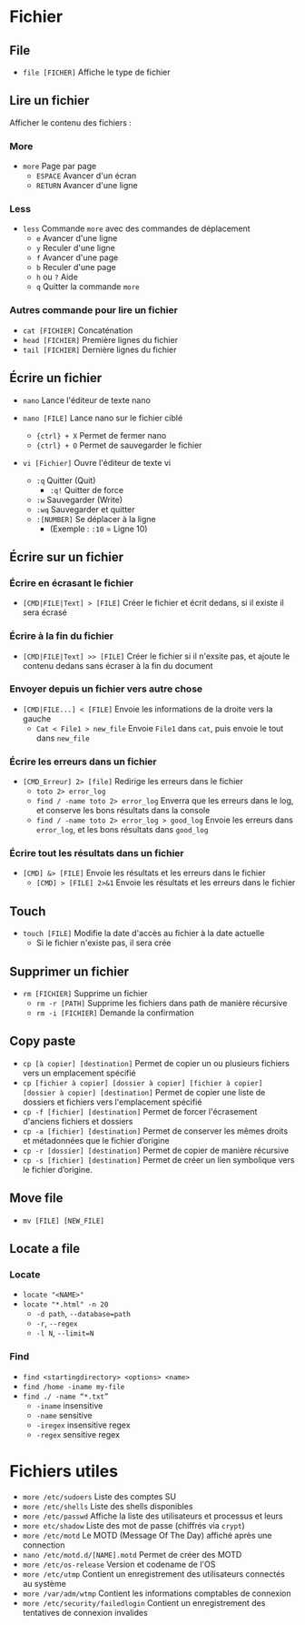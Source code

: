 # Fichier
## File
- `file [FICHER]` Affiche le type de fichier

## Lire un fichier
Afficher le contenu des fichiers :
### More
- `more` Page par page
  - `ESPACE` Avancer d'un écran
  - `RETURN` Avancer d'une ligne

### Less
- `less` Commande `more` avec des commandes de déplacement
  - `e` Avancer d'une ligne
  - `y` Reculer d'une ligne
  - `f` Avancer d'une page
  - `b`  Reculer d'une page
  - `h` ou `?` Aide
  - `q` Quitter la commande `more`

### Autres commande pour lire un fichier
- `cat [FICHIER]` Concaténation
- `head [FICHIER]` Première lignes du fichier
- `tail [FICHIER]` Dernière lignes du fichier

## Écrire un fichier
- `nano` Lance l'éditeur de texte nano
- `nano [FILE]` Lance nano sur le fichier ciblé
  - `{ctrl} + X` Permet de fermer nano
  - `{ctrl} + O` Permet de sauvegarder le fichier

- `vi [Fichier]` Ouvre l'éditeur de texte vi
  - `:q` Quitter (Quit)
    - `:q!` Quitter de force
  - `:w` Sauvegarder (Write)
  - `:wq` Sauvegarder et quitter
  - `:[NUMBER]` Se déplacer à la ligne
    - (Exemple : `:10` = Ligne 10)

## Écrire sur un fichier
### Écrire en écrasant le fichier
- `[CMD|FILE|Text] > [FILE]` Créer le fichier et écrit dedans, si il existe il sera écrasé

### Écrire à la fin du fichier
- `[CMD|FILE|Text] >> [FILE]` Créer le fichier si il n'exsite pas, et ajoute le contenu dedans sans écraser à la fin du document

### Envoyer depuis un fichier vers autre chose
- `[CMD|FILE...] < [FILE]` Envoie les informations de la droite vers la gauche
  - `Cat < File1 > new_file` Envoie `File1` dans `cat`, puis envoie le tout dans `new_file`

### Écrire les erreurs dans un fichier
- `[CMD_Erreur] 2> [file]` Redirige les erreurs dans le fichier
  - `toto 2> error_log`
  - `find / -name toto 2> error_log` Enverra que les erreurs dans le log, et conserve les bons résultats dans la console
  - `find / -name toto 2> error_log > good_log` Envoie les erreurs dans `error_log`, et les bons résultats dans `good_log`

### Écrire tout les résultats dans un fichier
- `[CMD] &> [FILE]` Envoie les résultats et les erreurs dans le fichier
  - `[CMD] > [FILE] 2>&1` Envoie les résultats et les erreurs dans le fichier

## Touch
- `touch [FILE]` Modifie la date d'accès au fichier à la date actuelle
  - Si le fichier n'existe pas, il sera crée

## Supprimer un fichier
- `rm [FICHIER]` Supprime un fichier
  - `rm -r [PATH]` Supprime les fichiers dans path de manière récursive
  - `rm -i [FICHIER]` Demande la confirmation

## Copy paste
- `cp [à copier] [destination]` Permet de copier un ou plusieurs fichiers vers un emplacement spécifié
- `cp [fichier à copier] [dossier à copier] [fichier à copier] [dossier à copier] [destination]` Permet de copier une liste de dossiers et fichiers vers l'emplacement spécifié
- `cp -f [fichier] [destination]` Permet de forcer l'écrasement d'anciens fichiers et dossiers
- `cp -a [fichier] [destination]` Permet de conserver les mêmes droits et métadonnées que le fichier d’origine
- `cp -r [dossier] [destination]` Permet de copier de manière récursive
- `cp -s [fichier] [destination]` Permet de créer un lien symbolique vers le fichier d’origine.

## Move file
- `mv [FILE] [NEW_FILE]`

## Locate a file
### Locate
- `locate "<NAME>"`
- `locate "*.html" -n 20`
  - `-d path`, `--database=path`
  - `-r`, `--regex`
  - `-l N`, `--limit=N`
### Find
- `find <startingdirectory> <options> <name>`
- `find /home -iname my-file`
- `find ./ -name “*.txt”`
  - `-iname` insensitive
  - `-name` sensitive
  - `-iregex` insensitive regex
  - `-regex` sensitive regex

# Fichiers utiles
- `more /etc/sudoers` Liste des comptes SU
- `more /etc/shells` Liste des shells disponibles
- `more /etc/passwd` Affiche la liste des utilisateurs et processus et leurs 
- `more etc/shadow` Liste des mot de passe (chiffrés via `crypt`)
- `more /etc/motd` Le MOTD (Message Of The Day) affiché après une connection
- `nano /etc/motd.d/[NAME].motd` Permet de créer des MOTD
- `more /etc/os-release` Version et codename de l'OS
- `more /etc/utmp` Contient un enregistrement des utilisateurs connectés au système
- `more /var/adm/wtmp` Contient les informations comptables de connexion
- `more /etc/security/failedlogin` Contient un enregistrement des tentatives de connexion invalides
